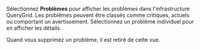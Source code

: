 Sélectionnez **Problèmes** pour afficher les problèmes dans l'infrastructure QueryGrid. Les problèmes peuvent être classés comme critiques, actuels ou comportant un avertissement. Sélectionnez un problème individuel pour en afficher les détails.

Quand vous supprimez un problème, il est retiré de cette vue.
